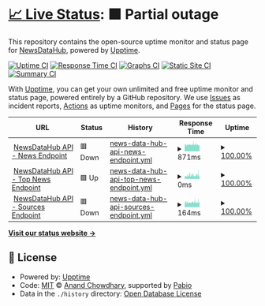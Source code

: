 # [📈 Live Status](https://status.newsdatahub.com): <!--live status--> **🟧 Partial outage**

This repository contains the open-source uptime monitor and status page for [NewsDataHub](https://newsdatahub.com), powered by [Upptime](https://github.com/upptime/upptime).

[![Uptime CI](https://github.com/newsdatahub/newsdatahub-status/workflows/Uptime%20CI/badge.svg)](https://github.com/newsdatahub/newsdatahub-status/actions?query=workflow%3A%22Uptime+CI%22)
[![Response Time CI](https://github.com/newsdatahub/newsdatahub-status/workflows/Response%20Time%20CI/badge.svg)](https://github.com/newsdatahub/newsdatahub-status/actions?query=workflow%3A%22Response+Time+CI%22)
[![Graphs CI](https://github.com/newsdatahub/newsdatahub-status/workflows/Graphs%20CI/badge.svg)](https://github.com/newsdatahub/newsdatahub-status/actions?query=workflow%3A%22Graphs+CI%22)
[![Static Site CI](https://github.com/newsdatahub/newsdatahub-status/workflows/Static%20Site%20CI/badge.svg)](https://github.com/newsdatahub/newsdatahub-status/actions?query=workflow%3A%22Static+Site+CI%22)
[![Summary CI](https://github.com/newsdatahub/newsdatahub-status/workflows/Summary%20CI/badge.svg)](https://github.com/newsdatahub/newsdatahub-status/actions?query=workflow%3A%22Summary+CI%22)

With [Upptime](https://upptime.js.org), you can get your own unlimited and free uptime monitor and status page, powered entirely by a GitHub repository. We use [Issues](https://github.com/newsdatahub/newsdatahub-status/issues) as incident reports, [Actions](https://github.com/newsdatahub/newsdatahub-status/actions) as uptime monitors, and [Pages](https://status.newsdatahub.com) for the status page.

<!--start: status pages-->
<!-- This summary is generated by Upptime (https://github.com/upptime/upptime) -->
<!-- Do not edit this manually, your changes will be overwritten -->
<!-- prettier-ignore -->
| URL | Status | History | Response Time | Uptime |
| --- | ------ | ------- | ------------- | ------ |
| <img alt="" src="https://newsdatahub.com/favicon.ico" height="13"> [NewsDataHub API - News Endpoint](https://api.newsdatahub.com/v1/news?per_page=1&language=en) | 🟥 Down | [news-data-hub-api-news-endpoint.yml](https://github.com/newsdatahub/newsdatahub-status/commits/HEAD/history/news-data-hub-api-news-endpoint.yml) | <details><summary><img alt="Response time graph" src="./graphs/news-data-hub-api-news-endpoint/response-time-week.png" height="20"> 871ms</summary><br><a href="https://status.newsdatahub.com/history/news-data-hub-api-news-endpoint"><img alt="Response time 871" src="https://img.shields.io/endpoint?url=https%3A%2F%2Fraw.githubusercontent.com%2Fnewsdatahub%2Fnewsdatahub-status%2FHEAD%2Fapi%2Fnews-data-hub-api-news-endpoint%2Fresponse-time.json"></a><br><a href="https://status.newsdatahub.com/history/news-data-hub-api-news-endpoint"><img alt="24-hour response time 871" src="https://img.shields.io/endpoint?url=https%3A%2F%2Fraw.githubusercontent.com%2Fnewsdatahub%2Fnewsdatahub-status%2FHEAD%2Fapi%2Fnews-data-hub-api-news-endpoint%2Fresponse-time-day.json"></a><br><a href="https://status.newsdatahub.com/history/news-data-hub-api-news-endpoint"><img alt="7-day response time 871" src="https://img.shields.io/endpoint?url=https%3A%2F%2Fraw.githubusercontent.com%2Fnewsdatahub%2Fnewsdatahub-status%2FHEAD%2Fapi%2Fnews-data-hub-api-news-endpoint%2Fresponse-time-week.json"></a><br><a href="https://status.newsdatahub.com/history/news-data-hub-api-news-endpoint"><img alt="30-day response time 871" src="https://img.shields.io/endpoint?url=https%3A%2F%2Fraw.githubusercontent.com%2Fnewsdatahub%2Fnewsdatahub-status%2FHEAD%2Fapi%2Fnews-data-hub-api-news-endpoint%2Fresponse-time-month.json"></a><br><a href="https://status.newsdatahub.com/history/news-data-hub-api-news-endpoint"><img alt="1-year response time 871" src="https://img.shields.io/endpoint?url=https%3A%2F%2Fraw.githubusercontent.com%2Fnewsdatahub%2Fnewsdatahub-status%2FHEAD%2Fapi%2Fnews-data-hub-api-news-endpoint%2Fresponse-time-year.json"></a></details> | <details><summary><a href="https://status.newsdatahub.com/history/news-data-hub-api-news-endpoint">100.00%</a></summary><a href="https://status.newsdatahub.com/history/news-data-hub-api-news-endpoint"><img alt="All-time uptime 100.00%" src="https://img.shields.io/endpoint?url=https%3A%2F%2Fraw.githubusercontent.com%2Fnewsdatahub%2Fnewsdatahub-status%2FHEAD%2Fapi%2Fnews-data-hub-api-news-endpoint%2Fuptime.json"></a><br><a href="https://status.newsdatahub.com/history/news-data-hub-api-news-endpoint"><img alt="24-hour uptime 100.00%" src="https://img.shields.io/endpoint?url=https%3A%2F%2Fraw.githubusercontent.com%2Fnewsdatahub%2Fnewsdatahub-status%2FHEAD%2Fapi%2Fnews-data-hub-api-news-endpoint%2Fuptime-day.json"></a><br><a href="https://status.newsdatahub.com/history/news-data-hub-api-news-endpoint"><img alt="7-day uptime 100.00%" src="https://img.shields.io/endpoint?url=https%3A%2F%2Fraw.githubusercontent.com%2Fnewsdatahub%2Fnewsdatahub-status%2FHEAD%2Fapi%2Fnews-data-hub-api-news-endpoint%2Fuptime-week.json"></a><br><a href="https://status.newsdatahub.com/history/news-data-hub-api-news-endpoint"><img alt="30-day uptime 100.00%" src="https://img.shields.io/endpoint?url=https%3A%2F%2Fraw.githubusercontent.com%2Fnewsdatahub%2Fnewsdatahub-status%2FHEAD%2Fapi%2Fnews-data-hub-api-news-endpoint%2Fuptime-month.json"></a><br><a href="https://status.newsdatahub.com/history/news-data-hub-api-news-endpoint"><img alt="1-year uptime 100.00%" src="https://img.shields.io/endpoint?url=https%3A%2F%2Fraw.githubusercontent.com%2Fnewsdatahub%2Fnewsdatahub-status%2FHEAD%2Fapi%2Fnews-data-hub-api-news-endpoint%2Fuptime-year.json"></a></details>
| <img alt="" src="https://newsdatahub.com/favicon.ico" height="13"> [NewsDataHub API - Top News Endpoint](https://api.newsdatahub.com/v1/top-news?per_page=1&hours=24) | 🟩 Up | [news-data-hub-api-top-news-endpoint.yml](https://github.com/newsdatahub/newsdatahub-status/commits/HEAD/history/news-data-hub-api-top-news-endpoint.yml) | <details><summary><img alt="Response time graph" src="./graphs/news-data-hub-api-top-news-endpoint/response-time-week.png" height="20"> 0ms</summary><br><a href="https://status.newsdatahub.com/history/news-data-hub-api-top-news-endpoint"><img alt="Response time 0" src="https://img.shields.io/endpoint?url=https%3A%2F%2Fraw.githubusercontent.com%2Fnewsdatahub%2Fnewsdatahub-status%2FHEAD%2Fapi%2Fnews-data-hub-api-top-news-endpoint%2Fresponse-time.json"></a><br><a href="https://status.newsdatahub.com/history/news-data-hub-api-top-news-endpoint"><img alt="24-hour response time 0" src="https://img.shields.io/endpoint?url=https%3A%2F%2Fraw.githubusercontent.com%2Fnewsdatahub%2Fnewsdatahub-status%2FHEAD%2Fapi%2Fnews-data-hub-api-top-news-endpoint%2Fresponse-time-day.json"></a><br><a href="https://status.newsdatahub.com/history/news-data-hub-api-top-news-endpoint"><img alt="7-day response time 0" src="https://img.shields.io/endpoint?url=https%3A%2F%2Fraw.githubusercontent.com%2Fnewsdatahub%2Fnewsdatahub-status%2FHEAD%2Fapi%2Fnews-data-hub-api-top-news-endpoint%2Fresponse-time-week.json"></a><br><a href="https://status.newsdatahub.com/history/news-data-hub-api-top-news-endpoint"><img alt="30-day response time 0" src="https://img.shields.io/endpoint?url=https%3A%2F%2Fraw.githubusercontent.com%2Fnewsdatahub%2Fnewsdatahub-status%2FHEAD%2Fapi%2Fnews-data-hub-api-top-news-endpoint%2Fresponse-time-month.json"></a><br><a href="https://status.newsdatahub.com/history/news-data-hub-api-top-news-endpoint"><img alt="1-year response time 0" src="https://img.shields.io/endpoint?url=https%3A%2F%2Fraw.githubusercontent.com%2Fnewsdatahub%2Fnewsdatahub-status%2FHEAD%2Fapi%2Fnews-data-hub-api-top-news-endpoint%2Fresponse-time-year.json"></a></details> | <details><summary><a href="https://status.newsdatahub.com/history/news-data-hub-api-top-news-endpoint">100.00%</a></summary><a href="https://status.newsdatahub.com/history/news-data-hub-api-top-news-endpoint"><img alt="All-time uptime 100.00%" src="https://img.shields.io/endpoint?url=https%3A%2F%2Fraw.githubusercontent.com%2Fnewsdatahub%2Fnewsdatahub-status%2FHEAD%2Fapi%2Fnews-data-hub-api-top-news-endpoint%2Fuptime.json"></a><br><a href="https://status.newsdatahub.com/history/news-data-hub-api-top-news-endpoint"><img alt="24-hour uptime 100.00%" src="https://img.shields.io/endpoint?url=https%3A%2F%2Fraw.githubusercontent.com%2Fnewsdatahub%2Fnewsdatahub-status%2FHEAD%2Fapi%2Fnews-data-hub-api-top-news-endpoint%2Fuptime-day.json"></a><br><a href="https://status.newsdatahub.com/history/news-data-hub-api-top-news-endpoint"><img alt="7-day uptime 100.00%" src="https://img.shields.io/endpoint?url=https%3A%2F%2Fraw.githubusercontent.com%2Fnewsdatahub%2Fnewsdatahub-status%2FHEAD%2Fapi%2Fnews-data-hub-api-top-news-endpoint%2Fuptime-week.json"></a><br><a href="https://status.newsdatahub.com/history/news-data-hub-api-top-news-endpoint"><img alt="30-day uptime 100.00%" src="https://img.shields.io/endpoint?url=https%3A%2F%2Fraw.githubusercontent.com%2Fnewsdatahub%2Fnewsdatahub-status%2FHEAD%2Fapi%2Fnews-data-hub-api-top-news-endpoint%2Fuptime-month.json"></a><br><a href="https://status.newsdatahub.com/history/news-data-hub-api-top-news-endpoint"><img alt="1-year uptime 100.00%" src="https://img.shields.io/endpoint?url=https%3A%2F%2Fraw.githubusercontent.com%2Fnewsdatahub%2Fnewsdatahub-status%2FHEAD%2Fapi%2Fnews-data-hub-api-top-news-endpoint%2Fuptime-year.json"></a></details>
| <img alt="" src="https://newsdatahub.com/favicon.ico" height="13"> [NewsDataHub API - Sources Endpoint](https://api.newsdatahub.com/v1/sources?per_page=20&country=US) | 🟥 Down | [news-data-hub-api-sources-endpoint.yml](https://github.com/newsdatahub/newsdatahub-status/commits/HEAD/history/news-data-hub-api-sources-endpoint.yml) | <details><summary><img alt="Response time graph" src="./graphs/news-data-hub-api-sources-endpoint/response-time-week.png" height="20"> 164ms</summary><br><a href="https://status.newsdatahub.com/history/news-data-hub-api-sources-endpoint"><img alt="Response time 164" src="https://img.shields.io/endpoint?url=https%3A%2F%2Fraw.githubusercontent.com%2Fnewsdatahub%2Fnewsdatahub-status%2FHEAD%2Fapi%2Fnews-data-hub-api-sources-endpoint%2Fresponse-time.json"></a><br><a href="https://status.newsdatahub.com/history/news-data-hub-api-sources-endpoint"><img alt="24-hour response time 164" src="https://img.shields.io/endpoint?url=https%3A%2F%2Fraw.githubusercontent.com%2Fnewsdatahub%2Fnewsdatahub-status%2FHEAD%2Fapi%2Fnews-data-hub-api-sources-endpoint%2Fresponse-time-day.json"></a><br><a href="https://status.newsdatahub.com/history/news-data-hub-api-sources-endpoint"><img alt="7-day response time 164" src="https://img.shields.io/endpoint?url=https%3A%2F%2Fraw.githubusercontent.com%2Fnewsdatahub%2Fnewsdatahub-status%2FHEAD%2Fapi%2Fnews-data-hub-api-sources-endpoint%2Fresponse-time-week.json"></a><br><a href="https://status.newsdatahub.com/history/news-data-hub-api-sources-endpoint"><img alt="30-day response time 164" src="https://img.shields.io/endpoint?url=https%3A%2F%2Fraw.githubusercontent.com%2Fnewsdatahub%2Fnewsdatahub-status%2FHEAD%2Fapi%2Fnews-data-hub-api-sources-endpoint%2Fresponse-time-month.json"></a><br><a href="https://status.newsdatahub.com/history/news-data-hub-api-sources-endpoint"><img alt="1-year response time 164" src="https://img.shields.io/endpoint?url=https%3A%2F%2Fraw.githubusercontent.com%2Fnewsdatahub%2Fnewsdatahub-status%2FHEAD%2Fapi%2Fnews-data-hub-api-sources-endpoint%2Fresponse-time-year.json"></a></details> | <details><summary><a href="https://status.newsdatahub.com/history/news-data-hub-api-sources-endpoint">100.00%</a></summary><a href="https://status.newsdatahub.com/history/news-data-hub-api-sources-endpoint"><img alt="All-time uptime 100.00%" src="https://img.shields.io/endpoint?url=https%3A%2F%2Fraw.githubusercontent.com%2Fnewsdatahub%2Fnewsdatahub-status%2FHEAD%2Fapi%2Fnews-data-hub-api-sources-endpoint%2Fuptime.json"></a><br><a href="https://status.newsdatahub.com/history/news-data-hub-api-sources-endpoint"><img alt="24-hour uptime 100.00%" src="https://img.shields.io/endpoint?url=https%3A%2F%2Fraw.githubusercontent.com%2Fnewsdatahub%2Fnewsdatahub-status%2FHEAD%2Fapi%2Fnews-data-hub-api-sources-endpoint%2Fuptime-day.json"></a><br><a href="https://status.newsdatahub.com/history/news-data-hub-api-sources-endpoint"><img alt="7-day uptime 100.00%" src="https://img.shields.io/endpoint?url=https%3A%2F%2Fraw.githubusercontent.com%2Fnewsdatahub%2Fnewsdatahub-status%2FHEAD%2Fapi%2Fnews-data-hub-api-sources-endpoint%2Fuptime-week.json"></a><br><a href="https://status.newsdatahub.com/history/news-data-hub-api-sources-endpoint"><img alt="30-day uptime 100.00%" src="https://img.shields.io/endpoint?url=https%3A%2F%2Fraw.githubusercontent.com%2Fnewsdatahub%2Fnewsdatahub-status%2FHEAD%2Fapi%2Fnews-data-hub-api-sources-endpoint%2Fuptime-month.json"></a><br><a href="https://status.newsdatahub.com/history/news-data-hub-api-sources-endpoint"><img alt="1-year uptime 100.00%" src="https://img.shields.io/endpoint?url=https%3A%2F%2Fraw.githubusercontent.com%2Fnewsdatahub%2Fnewsdatahub-status%2FHEAD%2Fapi%2Fnews-data-hub-api-sources-endpoint%2Fuptime-year.json"></a></details>

<!--end: status pages-->

[**Visit our status website →**](https://status.newsdatahub.com)

## 📄 License

- Powered by: [Upptime](https://github.com/upptime/upptime)
- Code: [MIT](./LICENSE) © [Anand Chowdhary](https://anandchowdhary.com), supported by [Pabio](https://pabio.com)
- Data in the `./history` directory: [Open Database License](https://opendatacommons.org/licenses/odbl/1-0/)
